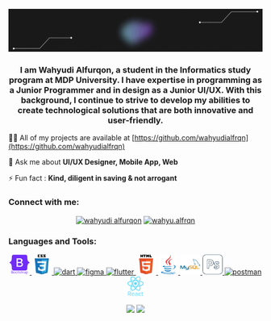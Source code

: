 ![logo](https://github.com/wahyudialfrqn/wahyudialfrqn/blob/main/banner3.gif)
<h3 align="center">I am Wahyudi Alfurqon, a student in the Informatics study program at MDP University. I have expertise in programming as a Junior Programmer and in design as a Junior UI/UX. With this background, I continue to strive to develop my abilities to create technological solutions that are both innovative and user-friendly.</h3>

👨‍💻 All of my projects are available at [https://github.com/wahyudialfrqn](https://github.com/wahyudialfrqn)

💬 Ask me about **UI/UX Designer, Mobile App, Web**

⚡ Fun fact : **Kind, diligent in saving & not arrogant**

<h3 align="left">Connect with me:</h3>
<p align="center">
<a href="https://linkedin.com/in/wahyudi alfurqon" target="blank"><img align="center" src="https://raw.githubusercontent.com/rahuldkjain/github-profile-readme-generator/master/src/images/icons/Social/linked-in-alt.svg" alt="wahyudi alfurqon" height="30" width="40" /></a>
<a href="https://instagram.com/wahyu.alfrqn" target="blank"><img align="center" src="https://raw.githubusercontent.com/rahuldkjain/github-profile-readme-generator/master/src/images/icons/Social/instagram.svg" alt="wahyu.alfrqn" height="30" width="40" /></a>
</p>

<h3 align="left">Languages and Tools:</h3>
<p align="center"> <a href="https://getbootstrap.com" target="_blank" rel="noreferrer"> <img src="https://raw.githubusercontent.com/devicons/devicon/master/icons/bootstrap/bootstrap-plain-wordmark.svg" alt="bootstrap" width="40" height="40"/> </a> <a href="https://www.w3schools.com/css/" target="_blank" rel="noreferrer"> <img src="https://raw.githubusercontent.com/devicons/devicon/master/icons/css3/css3-original-wordmark.svg" alt="css3" width="40" height="40"/> </a> <a href="https://dart.dev" target="_blank" rel="noreferrer"> <img src="https://www.vectorlogo.zone/logos/dartlang/dartlang-icon.svg" alt="dart" width="40" height="40"/> </a> <a href="https://www.figma.com/" target="_blank" rel="noreferrer"> <img src="https://www.vectorlogo.zone/logos/figma/figma-icon.svg" alt="figma" width="40" height="40"/> </a> <a href="https://flutter.dev" target="_blank" rel="noreferrer"> <img src="https://www.vectorlogo.zone/logos/flutterio/flutterio-icon.svg" alt="flutter" width="40" height="40"/> </a> <a href="https://www.w3.org/html/" target="_blank" rel="noreferrer"> <img src="https://raw.githubusercontent.com/devicons/devicon/master/icons/html5/html5-original-wordmark.svg" alt="html5" width="40" height="40"/> </a> <a href="https://www.java.com" target="_blank" rel="noreferrer"> <img src="https://raw.githubusercontent.com/devicons/devicon/master/icons/java/java-original.svg" alt="java" width="40" height="40"/> </a> <a href="https://www.mysql.com/" target="_blank" rel="noreferrer"> <img src="https://raw.githubusercontent.com/devicons/devicon/master/icons/mysql/mysql-original-wordmark.svg" alt="mysql" width="40" height="40"/> </a> <a href="https://www.photoshop.com/en" target="_blank" rel="noreferrer"> <img src="https://raw.githubusercontent.com/devicons/devicon/master/icons/photoshop/photoshop-line.svg" alt="photoshop" width="40" height="40"/> </a> <a href="https://postman.com" target="_blank" rel="noreferrer"> <img src="https://www.vectorlogo.zone/logos/getpostman/getpostman-icon.svg" alt="postman" width="40" height="40"/> </a> <a href="https://reactjs.org/" target="_blank" rel="noreferrer"> <img src="https://raw.githubusercontent.com/devicons/devicon/master/icons/react/react-original-wordmark.svg" alt="react" width="40" height="40"/> </a> </p>

<!-- Stats -->
<div align="center">
  <img src="https://github-readme-streak-stats.herokuapp.com/?user=wahyudialfrqn&theme=aura&hide_border=true" width="50%" />
  <img src="https://github-readme-stats.vercel.app/api/top-langs/?username=wahyudialfrqn&theme=aura&hide_border=true&include_all_commits=true&count_private=true&layout=compact" width="36%" /> </br>
</div>
